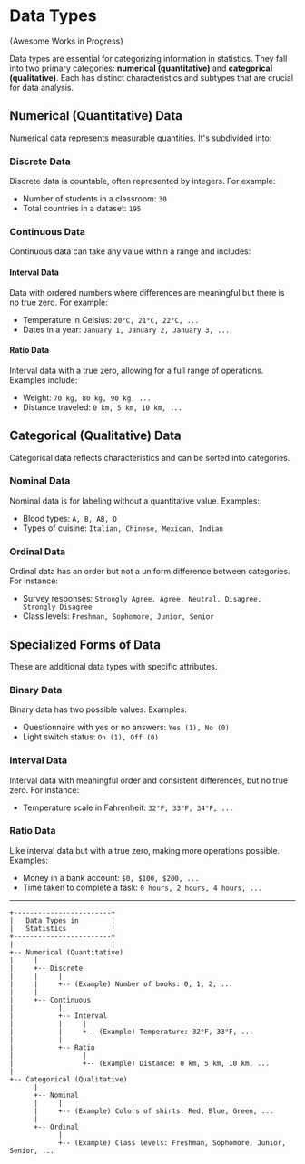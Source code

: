 # Data Types

{Awesome Works in Progress}

Data types are essential for categorizing information in statistics. They fall into two primary categories: **numerical (quantitative)** and **categorical (qualitative)**. Each has distinct characteristics and subtypes that are crucial for data analysis.

## Numerical (Quantitative) Data

Numerical data represents measurable quantities. It's subdivided into:

### Discrete Data

Discrete data is countable, often represented by integers. For example:

- Number of students in a classroom: `30`
- Total countries in a dataset: `195`

### Continuous Data

Continuous data can take any value within a range and includes:

#### Interval Data

Data with ordered numbers where differences are meaningful but there is no true zero. For example:

- Temperature in Celsius: `20°C, 21°C, 22°C, ...`
- Dates in a year: `January 1, January 2, January 3, ...`

#### Ratio Data

Interval data with a true zero, allowing for a full range of operations. Examples include:

- Weight: `70 kg, 80 kg, 90 kg, ...`
- Distance traveled: `0 km, 5 km, 10 km, ...`

## Categorical (Qualitative) Data

Categorical data reflects characteristics and can be sorted into categories.

### Nominal Data

Nominal data is for labeling without a quantitative value. Examples:

- Blood types: `A, B, AB, O`
- Types of cuisine: `Italian, Chinese, Mexican, Indian`

### Ordinal Data

Ordinal data has an order but not a uniform difference between categories. For instance:

- Survey responses: `Strongly Agree, Agree, Neutral, Disagree, Strongly Disagree`
- Class levels: `Freshman, Sophomore, Junior, Senior`

## Specialized Forms of Data

These are additional data types with specific attributes.

### Binary Data

Binary data has two possible values. Examples:

- Questionnaire with yes or no answers: `Yes (1), No (0)`
- Light switch status: `On (1), Off (0)`

### Interval Data

Interval data with meaningful order and consistent differences, but no true zero. For instance:

- Temperature scale in Fahrenheit: `32°F, 33°F, 34°F, ...`

### Ratio Data

Like interval data but with a true zero, making more operations possible. Examples:

- Money in a bank account: `$0, $100, $200, ...`
- Time taken to complete a task: `0 hours, 2 hours, 4 hours, ...`

-----
  

```
+------------------------+
|   Data Types in        |
|   Statistics           |
+------------------------+
|                        |
+-- Numerical (Quantitative)
|     |
|     +-- Discrete
|     |     |
|     |     +-- (Example) Number of books: 0, 1, 2, ...
|     |
|     +-- Continuous
|           |
|           +-- Interval
|           |     |
|           |     +-- (Example) Temperature: 32°F, 33°F, ...
|           |
|           +-- Ratio
|                 |
|                 +-- (Example) Distance: 0 km, 5 km, 10 km, ...
|
+-- Categorical (Qualitative)
      |
      +-- Nominal
      |     |
      |     +-- (Example) Colors of shirts: Red, Blue, Green, ...
      |
      +-- Ordinal
            |
            +-- (Example) Class levels: Freshman, Sophomore, Junior, Senior, ...
```
